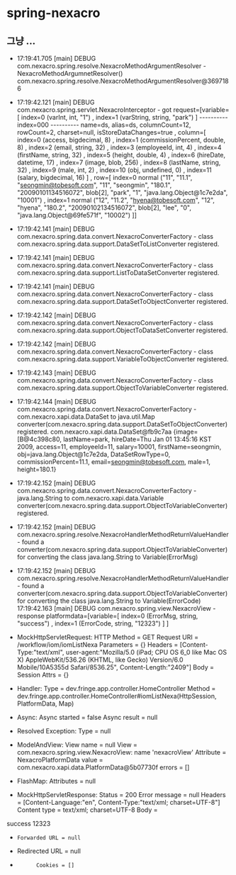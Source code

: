 # spring-nexacro
그냥 ...
--

* 17:19:41.705 [main] DEBUG com.nexacro.spring.resolve.NexacroMethodArgumentResolver - NexacroMethodArgumnetResolver() com.nexacro.spring.resolve.NexacroMethodArgumentResolver@3697186
* 17:19:42.121 [main] DEBUG com.nexacro.spring.servlet.NexacroInterceptor - got request=[variable=[
	index=0 (varInt, int, "1")
	, index=1 (varString, string, "park")
]
---------- index=000 ----------
name=ds, alias=ds, columnCount=12, rowCount=2, charset=null, isStoreDataChanges=true
, column=[
	index=0 (access, bigdecimal, 8)
	, index=1 (commissionPercent, double, 8)
	, index=2 (email, string, 32)
	, index=3 (employeeId, int, 4)
	, index=4 (firstName, string, 32)
	, index=5 (height, double, 4)
	, index=6 (hireDate, datetime, 17)
	, index=7 (image, blob, 256)
	, index=8 (lastName, string, 32)
	, index=9 (male, int, 2)
	, index=10 (obj, undefined, 0)
	, index=11 (salary, bigdecimal, 16)
]
, row=[
	index=0 normal ("11", "11.1", "seongmin@tobesoft.com", "11", "seongmin", "180.1", "20090101134516072", blob[2], "park", "1", "java.lang.Object@1c7e2da", "10001")
	, index=1 normal ("12", "11.2", "hyena@tobesoft.com", "12", "hyena", "180.2", "20090102134516072", blob[2], "lee", "0", "java.lang.Object@69fe571f", "10002")
]]
* 17:19:42.141 [main] DEBUG com.nexacro.spring.data.convert.NexacroConverterFactory - class com.nexacro.spring.data.support.DataSetToListConverter registered.
* 17:19:42.141 [main] DEBUG com.nexacro.spring.data.convert.NexacroConverterFactory - class com.nexacro.spring.data.support.ListToDataSetConverter registered.
* 17:19:42.141 [main] DEBUG com.nexacro.spring.data.convert.NexacroConverterFactory - class com.nexacro.spring.data.support.DataSetToObjectConverter registered.
* 17:19:42.142 [main] DEBUG com.nexacro.spring.data.convert.NexacroConverterFactory - class com.nexacro.spring.data.support.ObjectToDataSetConverter registered.
* 17:19:42.142 [main] DEBUG com.nexacro.spring.data.convert.NexacroConverterFactory - class com.nexacro.spring.data.support.VariableToObjectConverter registered.
* 17:19:42.143 [main] DEBUG com.nexacro.spring.data.convert.NexacroConverterFactory - class com.nexacro.spring.data.support.ObjectToVariableConverter registered.
* 17:19:42.144 [main] DEBUG com.nexacro.spring.data.convert.NexacroConverterFactory - com.nexacro.xapi.data.DataSet to java.util.Map converter(com.nexacro.spring.data.support.DataSetToObjectConverter) registered.
com.nexacro.xapi.data.DataSet@fb9c7aa
{image=[B@4c398c80, lastName=park, hireDate=Thu Jan 01 13:45:16 KST 2009, access=11, employeeId=11, salary=10001, firstName=seongmin, obj=java.lang.Object@1c7e2da, DataSetRowType=0, commissionPercent=11.1, email=seongmin@tobesoft.com, male=1, height=180.1}
* 17:19:42.152 [main] DEBUG com.nexacro.spring.data.convert.NexacroConverterFactory - java.lang.String to com.nexacro.xapi.data.Variable converter(com.nexacro.spring.data.support.ObjectToVariableConverter) registered.
* 17:19:42.152 [main] DEBUG com.nexacro.spring.resolve.NexacroHandlerMethodReturnValueHandler - found a converter(com.nexacro.spring.data.support.ObjectToVariableConverter) for converting the class java.lang.String to Variable(ErrorMsg)
* 17:19:42.152 [main] DEBUG com.nexacro.spring.resolve.NexacroHandlerMethodReturnValueHandler - found a converter(com.nexacro.spring.data.support.ObjectToVariableConverter) for converting the class java.lang.String to Variable(ErrorCode)
17:19:42.163 [main] DEBUG com.nexacro.spring.view.NexacroView - response platformdata=[variable=[
	index=0 (ErrorMsg, string, "success")
	, index=1 (ErrorCode, string, "12323")
]
]

* MockHttpServletRequest:
      HTTP Method = GET
      Request URI = /workflow/iom/iomListNexa
       Parameters = {}
          Headers = [Content-Type:"text/xml", user-agent:"Mozilla/5.0 (iPad; CPU OS 6_0 like Mac OS X) AppleWebKit/536.26 (KHTML, like Gecko) Version/6.0 Mobile/10A5355d Safari/8536.25", Content-Length:"2409"]
             Body = <no character encoding set>
    Session Attrs = {}

* Handler:
             Type = dev.fringe.app.controller.HomeController
           Method = dev.fringe.app.controller.HomeController#iomListNexa(HttpSession, PlatformData, Map)

* Async:
    Async started = false
     Async result = null

* Resolved Exception:
             Type = null

* ModelAndView:
        View name = null
             View = com.nexacro.spring.view.NexacroView: name 'nexacroView'
        Attribute = NexacroPlatformData
            value = com.nexacro.xapi.data.PlatformData@5b07730f
           errors = []

* FlashMap:
       Attributes = null

* MockHttpServletResponse:
           Status = 200
    Error message = null
          Headers = [Content-Language:"en", Content-Type:"text/xml; charset=UTF-8"]
     Content type = text/xml; charset=UTF-8
             Body = <?xml version="1.0" encoding="UTF-8"?>
<Root xmlns="http://www.nexacro.com/platform/dataset" ver="5000">
	<Parameters>
		<Parameter id="ErrorMsg" type="string">success</Parameter>
		<Parameter id="ErrorCode" type="string">12323</Parameter>
	</Parameters>
</Root>

*     Forwarded URL = null
*    Redirected URL = null
*           Cookies = []
